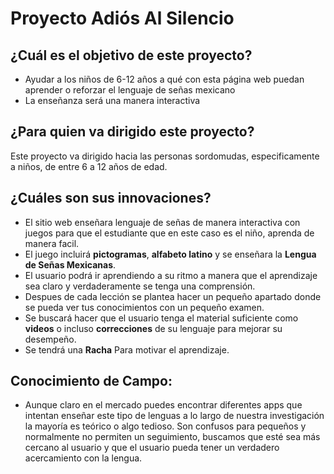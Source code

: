 # Proyecto **Adiós Al Silencio**

## ¿Cuál es el objetivo de este proyecto?
- Ayudar a los niños de 6-12 años a qué con esta página web puedan aprender o reforzar el lenguaje de señas mexicano
- La enseñanza será una manera interactiva
## ¿Para quien va dirigido este proyecto? 
Este proyecto va dirigido hacia las personas sordomudas, especificamente a niños, de entre 6 a 12 años de edad.

## ¿Cuáles son sus innovaciones?
- El sitio web enseñara lenguaje de señas de manera interactiva con juegos para que el estudiante que en este caso es el niño, aprenda de manera facil. 
- El juego incluirá **pictogramas**, **alfabeto latino** y se enseñara la **Lengua de Señas Mexicanas**.
- El usuario podrá ir aprendiendo a su ritmo a manera que el aprendizaje sea claro y verdaderamente se tenga una comprensión. 
- Despues de cada lección se plantea hacer un pequeño apartado donde se pueda ver tus conocimientos con un pequeño examen.
- Se buscará hacer que el usuario tenga el material suficiente como **videos** o incluso **correcciones** de su lenguaje para mejorar su desempeño. 
- Se tendrá una **Racha** Para motivar el aprendizaje.

## Conocimiento de Campo:
- Aunque claro en el mercado puedes encontrar diferentes apps que intentan enseñar este tipo de lenguas a lo largo de nuestra investigación la mayoría es teórico o algo tedioso. Son confusos para pequeños y normalmente no permiten un seguimiento, buscamos que esté sea más cercano al usuario y que el usuario pueda tener un verdadero acercamiento con la lengua.

